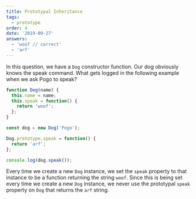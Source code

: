 ```yaml
---
title: Prototypal Inheritance
tags:
  - prototype
order: 4
date: '2019-09-27'
answers:
  - 'woof // correct'
  - 'arf'
---
```


In this question, we have a `Dog` constructor function. Our dog obviously knows the speak command. What gets logged in the following example when we ask Pogo to speak?

```javascript
function Dog(name) {
  this.name = name;
  this.speak = function() {
    return 'woof';
  };
}

const dog = new Dog('Pogo');

Dog.prototype.speak = function() {
  return 'arf';
};

console.log(dog.speak());
```

<!-- explanation -->

Every time we create a new `Dog` instance, we set the `speak` property to that instance to be a function returning the string `woof`. Since this is being set every time we create a new `Dog` instance, we never use the prototypal `speak` property on `Dog` that returns the `arf` string.
